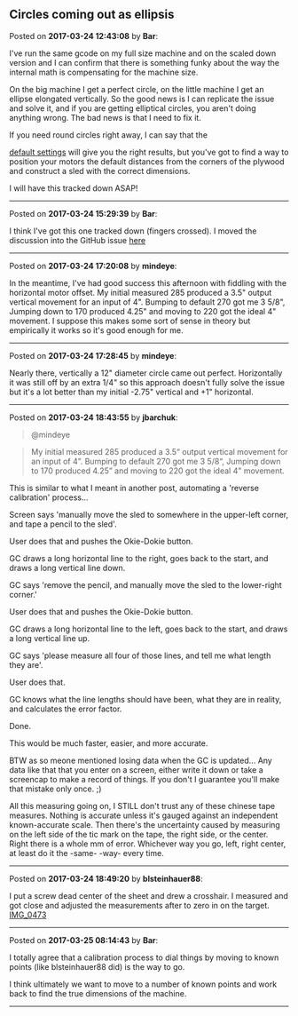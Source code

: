 ## Circles coming out as ellipsis
Posted on **2017-03-24 12:43:08** by **Bar**:

I've run the same gcode on my full size machine and on the scaled down version and I can confirm that there is something funky about the way the internal  math is compensating for the machine size. 



On the big machine I get a perfect circle, on the little machine I get an ellipse elongated vertically. So the good news is I can replicate the issue and solve it, and if you are getting elliptical circles, you aren't doing anything wrong. The bad news is that I need to fix it.



If you need round circles right away, I can say that the 

 [default settings](//muut.com/u/maslowcnc/s3/:maslowcnc:k7km:defaultsettings.jpg.jpg) will give you the right results, but you've got to find a way to position your motors the default distances from the corners of the plywood and construct a sled with the correct dimensions. 



I will have this tracked down ASAP!

---

Posted on **2017-03-24 15:29:39** by **Bar**:

I think I've got this one tracked down (fingers crossed). I moved the discussion into the GitHub issue [here](https://github.com/MaslowCNC/Firmware/issues/140)

---

Posted on **2017-03-24 17:20:08** by **mindeye**:

In the meantime, I've had good success this afternoon with fiddling with the horizontal motor offset. My initial measured 285 produced a 3.5" output vertical movement for an input of 4". Bumping to default 270 got me 3 5/8", Jumping down to 170 produced 4.25" and moving to 220 got the ideal 4" movement. I suppose this makes some sort of sense in theory but empirically it works so it's good enough for me.

---

Posted on **2017-03-24 17:28:45** by **mindeye**:

Nearly there, vertically a 12" diameter circle came out perfect. Horizontally it was still off by an extra 1/4" so this approach doesn't fully solve the issue but it's a lot better than my initial -2.75" vertical and +1" horizontal.

---

Posted on **2017-03-24 18:43:55** by **jbarchuk**:

> @mindeye

> My initial measured 285 produced a 3.5“ output vertical movement for an input of 4”. Bumping to default 270 got me 3 5/8“, Jumping down to 170 produced 4.25” and moving to 220 got the ideal 4" movement.

This is similar to what I meant in another post, automating a 'reverse calibration' process...

Screen says 'manually move the sled to somewhere in the upper-left corner, and tape a pencil to the sled'.

User does that and pushes the Okie-Dokie button.

GC draws a long horizontal line to the right, goes back to the start, and draws a long vertical line down.

GC says 'remove the pencil, and manually move the sled to the lower-right corner.'

User does that and pushes the Okie-Dokie button.

GC draws a long horizontal line to the left, goes back to the start, and draws a long vertical line up.

GC says 'please measure all four of those lines, and tell me what length they are'.

User does that.

GC knows what the line lengths should have been, what they are in reality, and calculates the error factor.

Done.

This would be much faster, easier, and more accurate.

BTW as so meone mentioned losing data when the GC is updated... Any data like that that you enter on a screen, either write it down or take a screencap to make a record of things. If you don't I guarantee you'll make that mistake only once. ;)

All this measuring going on, I STILL don't trust any of these chinese tape measures. Nothing is accurate unless it's gauged against an independent known-accurate scale. Then there's the uncertainty caused by measuring on the left side of the tic mark on the tape, the right side, or the center. Right there is a whole mm of error. Whichever way you go, left, right center, at least do it the -same- -way- every time.

---

Posted on **2017-03-24 18:49:20** by **blsteinhauer88**:

I  put a screw dead center of the sheet and drew a crosshair. I  measured and got close and adjusted the measurements after to zero in on the target.  [IMG_0473](//muut.com/u/maslowcnc/s3/:maslowcnc:NYDq:img_0473.jpg.jpg)

---

Posted on **2017-03-25 08:14:43** by **Bar**:

I totally agree that a calibration process to dial things by moving to known points (like blsteinhauer88 did) is the way to go.



I think ultimately we want to move to a number of known points and work back to find the true dimensions of the machine.

---

